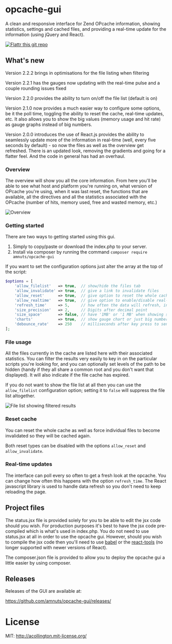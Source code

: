 # opcache-gui

A clean and responsive interface for Zend OPcache information, showing statistics, settings and cached files, and providing a real-time update for the information (using jQuery and React).

[![Flattr this git repo](http://api.flattr.com/button/flattr-badge-large.png)](https://flattr.com/submit/auto?user_id=acollington&url=https://github.com/amnuts/opcache-gui&title=opcache-gui&language=&tags=github&category=software)

## What's new

Version 2.2.2 brings in optimisations for the file listing when filtering

Version 2.2.1 has the gauges now updating with the real-time pulse and a couple rounding issues fixed

Version 2.2.0 provides the ability to turn on/off the file list (default is on)

Version 2.1.0 now provides a much easier way to configure some options, be it the poll time, toggling the ability to reset the cache, real-time updates, etc. It also allows you to show the big values (memory usage and hit rate) as gauge graphs instead of big numbers.

Version 2.0.0 introduces the use of React.js provides the ability to seamlessly update more of the information in real-time (well, every five seconds by default) - so now the files as well as the overview get refreshed. There is an updated look, removing the gradients and going for a flatter feel. And the code in general has had an overhaul.

### Overview

The overview will show you all the core information.  From here you'll be able to see what host and platform you're running on, what version of OPcache you're using, when it was last reset, the functions that are available, all the directives and all the statistics associated with the OPcache (number of hits, memory used, free and wasted memory, etc.)

![Overview](http://amnuts.com/images/opcache/screenshot/overview-v2.1.1.png)

### Getting started

There are two ways to getting started using this gui.

1. Simply to copy/paste or download the index.php to your server.
2. Install via composer by running the command `composer require amnuts/opcache-gui`

If you want to set the configuration options just alter the array at the top of the script:
```php
$options = [
    'allow_filelist'   => true,  // show/hide the files tab
    'allow_invalidate' => true,  // give a link to invalidate files
    'allow_reset'      => true,  // give option to reset the whole cache
    'allow_realtime'   => true,  // give option to enable/disable real-time updates
    'refresh_time'     => 5,     // how often the data will refresh, in seconds
    'size_precision'   => 2,     // Digits after decimal point
    'size_space'       => false, // have '1MB' or '1 MB' when showing sizes
    'charts'           => true,  // show gauge chart or just big numbers
    'debounce_rate'    => 250    // milliseconds after key press to send keyup event when filtering
];
```

### File usage

All the files currently in the cache are listed here with their associated statistics.  You can filter the results very easily to key in on the particular scripts you're looking for, and you can optionally set levels of the path to be hidden (handy if they all share a common root and you don't want that displayed). It will also indicate if the file cache has expired.

If you do not want to show the file list at all then you can use the `allow_filelist` configuration option; setting it to `false` will suppress the file list altogether.

![File list showing filtered results](http://amnuts.com/images/opcache/screenshot/files-v2.png)

### Reset cache

You can reset the whole cache as well as force individual files to become invalidated so they will be cached again.

Both reset types can be disabled with the options `allow_reset` and `allow_invalidate`.

### Real-time updates

The interface can poll every so often to get a fresh look at the opcache.  You can change how often this happens with the option `refresh_time`.  The React javascript library is used to handle data refresh so you don't need to keep reloading the page.

## Project files

The status.jsx file is provided solely for you to be able to edit the jsx code should you wish.  For production purposes it's best to have the jsx code pre-compiled which is what's used in index.php.  You do not need to use status.jsx at all in order to use the opcache gui.  However, should you wish to compile the jsx code then you'll need to use [babel](https://babeljs.io/) or the [react-tools](https://www.npmjs.com/package/react-tools) (no longer supported with newer versions of React).

The composer.json file is provided to allow you to deploy the opcache gui a little easier by using composer.

## Releases

Releases of the GUI are available at:

https://github.com/amnuts/opcache-gui/releases/

# License

MIT: http://acollington.mit-license.org/
